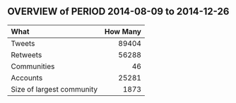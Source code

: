 
## OVERVIEW of PERIOD 2014-08-09 to 2014-12-26

| What  | How Many |
|:-------|--------:|
| Tweets | 89404 |
| Retweets | 56288 |  
| Communities | 46 |  
| Accounts | 25281 |
| Size of largest community | 1873 |

